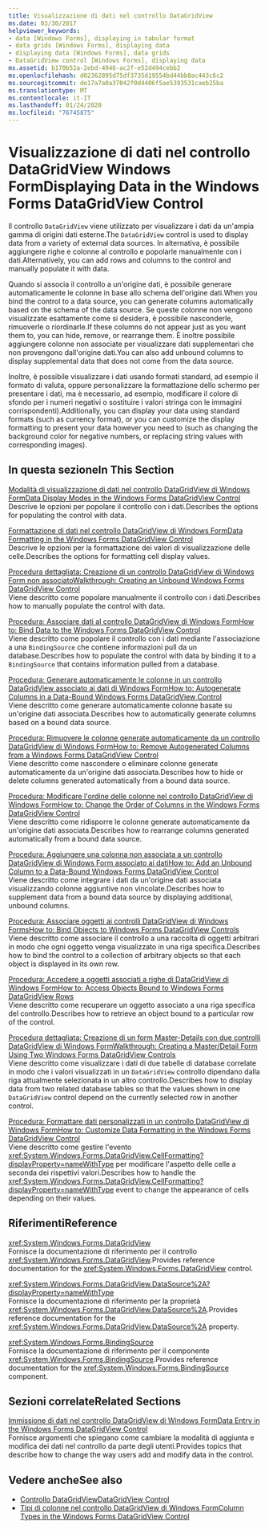```yaml
---
title: Visualizzazione di dati nel controllo DataGridView
ms.date: 03/30/2017
helpviewer_keywords:
- data [Windows Forms], displaying in tabular format
- data grids [Windows Forms], displaying data
- displaying data [Windows Forms], data grids
- DataGridView control [Windows Forms], displaying data
ms.assetid: b170b52a-2ebd-4948-ac2f-e52d494cebb2
ms.openlocfilehash: d02362895d75df3735d19554bd44bb8ac443c6c2
ms.sourcegitcommit: de17a7a0a37042f0d4406f5ae5393531caeb25ba
ms.translationtype: MT
ms.contentlocale: it-IT
ms.lasthandoff: 01/24/2020
ms.locfileid: "76745875"
---
```

# <a name="displaying-data-in-the-windows-forms-datagridview-control"></a><span data-ttu-id="8d83a-102">Visualizzazione di dati nel controllo DataGridView Windows Form</span><span class="sxs-lookup"><span data-stu-id="8d83a-102">Displaying Data in the Windows Forms DataGridView Control</span></span>
<span data-ttu-id="8d83a-103">Il controllo `DataGridView` viene utilizzato per visualizzare i dati da un'ampia gamma di origini dati esterne.</span><span class="sxs-lookup"><span data-stu-id="8d83a-103">The `DataGridView` control is used to display data from a variety of external data sources.</span></span> <span data-ttu-id="8d83a-104">In alternativa, è possibile aggiungere righe e colonne al controllo e popolarle manualmente con i dati.</span><span class="sxs-lookup"><span data-stu-id="8d83a-104">Alternatively, you can add rows and columns to the control and manually populate it with data.</span></span>  
  
 <span data-ttu-id="8d83a-105">Quando si associa il controllo a un'origine dati, è possibile generare automaticamente le colonne in base allo schema dell'origine dati.</span><span class="sxs-lookup"><span data-stu-id="8d83a-105">When you bind the control to a data source, you can generate columns automatically based on the schema of the data source.</span></span> <span data-ttu-id="8d83a-106">Se queste colonne non vengono visualizzate esattamente come si desidera, è possibile nasconderle, rimuoverle o riordinarle.</span><span class="sxs-lookup"><span data-stu-id="8d83a-106">If these columns do not appear just as you want them to, you can hide, remove, or rearrange them.</span></span> <span data-ttu-id="8d83a-107">È inoltre possibile aggiungere colonne non associate per visualizzare dati supplementari che non provengono dall'origine dati.</span><span class="sxs-lookup"><span data-stu-id="8d83a-107">You can also add unbound columns to display supplemental data that does not come from the data source.</span></span>  
  
 <span data-ttu-id="8d83a-108">Inoltre, è possibile visualizzare i dati usando formati standard, ad esempio il formato di valuta, oppure personalizzare la formattazione dello schermo per presentare i dati, ma è necessario, ad esempio, modificare il colore di sfondo per i numeri negativi o sostituire i valori stringa con le immagini corrispondenti).</span><span class="sxs-lookup"><span data-stu-id="8d83a-108">Additionally, you can display your data using standard formats (such as currency format), or you can customize the display formatting to present your data however you need to (such as changing the background color for negative numbers, or replacing string values with corresponding images).</span></span>  
  
## <a name="in-this-section"></a><span data-ttu-id="8d83a-109">In questa sezione</span><span class="sxs-lookup"><span data-stu-id="8d83a-109">In This Section</span></span>  
 [<span data-ttu-id="8d83a-110">Modalità di visualizzazione di dati nel controllo DataGridView di Windows Form</span><span class="sxs-lookup"><span data-stu-id="8d83a-110">Data Display Modes in the Windows Forms DataGridView Control</span></span>](data-display-modes-in-the-windows-forms-datagridview-control.md)  
 <span data-ttu-id="8d83a-111">Descrive le opzioni per popolare il controllo con i dati.</span><span class="sxs-lookup"><span data-stu-id="8d83a-111">Describes the options for populating the control with data.</span></span>  
  
 [<span data-ttu-id="8d83a-112">Formattazione di dati nel controllo DataGridView di Windows Form</span><span class="sxs-lookup"><span data-stu-id="8d83a-112">Data Formatting in the Windows Forms DataGridView Control</span></span>](data-formatting-in-the-windows-forms-datagridview-control.md)  
 <span data-ttu-id="8d83a-113">Descrive le opzioni per la formattazione dei valori di visualizzazione delle celle.</span><span class="sxs-lookup"><span data-stu-id="8d83a-113">Describes the options for formatting cell display values.</span></span>  
  
 [<span data-ttu-id="8d83a-114">Procedura dettagliata: Creazione di un controllo DataGridView di Windows Form non associato</span><span class="sxs-lookup"><span data-stu-id="8d83a-114">Walkthrough: Creating an Unbound Windows Forms DataGridView Control</span></span>](walkthrough-creating-an-unbound-windows-forms-datagridview-control.md)  
 <span data-ttu-id="8d83a-115">Viene descritto come popolare manualmente il controllo con i dati.</span><span class="sxs-lookup"><span data-stu-id="8d83a-115">Describes how to manually populate the control with data.</span></span>  
  
 [<span data-ttu-id="8d83a-116">Procedura: Associare dati al controllo DataGridView di Windows Form</span><span class="sxs-lookup"><span data-stu-id="8d83a-116">How to: Bind Data to the Windows Forms DataGridView Control</span></span>](how-to-bind-data-to-the-windows-forms-datagridview-control.md)  
 <span data-ttu-id="8d83a-117">Viene descritto come popolare il controllo con i dati mediante l'associazione a una `BindingSource` che contiene informazioni pull da un database.</span><span class="sxs-lookup"><span data-stu-id="8d83a-117">Describes how to populate the control with data by binding it to a `BindingSource` that contains information pulled from a database.</span></span>  
  
 [<span data-ttu-id="8d83a-118">Procedura: Generare automaticamente le colonne in un controllo DataGridView associato ai dati di Windows Form</span><span class="sxs-lookup"><span data-stu-id="8d83a-118">How to: Autogenerate Columns in a Data-Bound Windows Forms DataGridView Control</span></span>](autogenerate-columns-in-a-data-bound-wf-datagridview-control.md)  
 <span data-ttu-id="8d83a-119">Viene descritto come generare automaticamente colonne basate su un'origine dati associata.</span><span class="sxs-lookup"><span data-stu-id="8d83a-119">Describes how to automatically generate columns based on a bound data source.</span></span>  
  
 [<span data-ttu-id="8d83a-120">Procedura: Rimuovere le colonne generate automaticamente da un controllo DataGridView di Windows Form</span><span class="sxs-lookup"><span data-stu-id="8d83a-120">How to: Remove Autogenerated Columns from a Windows Forms DataGridView Control</span></span>](remove-autogenerated-columns-from-a-wf-datagridview-control.md)  
 <span data-ttu-id="8d83a-121">Viene descritto come nascondere o eliminare colonne generate automaticamente da un'origine dati associata.</span><span class="sxs-lookup"><span data-stu-id="8d83a-121">Describes how to hide or delete columns generated automatically from a bound data source.</span></span>  
  
 [<span data-ttu-id="8d83a-122">Procedura: Modificare l'ordine delle colonne nel controllo DataGridView di Windows Form</span><span class="sxs-lookup"><span data-stu-id="8d83a-122">How to: Change the Order of Columns in the Windows Forms DataGridView Control</span></span>](how-to-change-the-order-of-columns-in-the-windows-forms-datagridview-control.md)  
 <span data-ttu-id="8d83a-123">Viene descritto come ridisporre le colonne generate automaticamente da un'origine dati associata.</span><span class="sxs-lookup"><span data-stu-id="8d83a-123">Describes how to rearrange columns generated automatically from a bound data source.</span></span>  
  
 [<span data-ttu-id="8d83a-124">Procedura: Aggiungere una colonna non associata a un controllo DataGridView di Windows Form associato ai dati</span><span class="sxs-lookup"><span data-stu-id="8d83a-124">How to: Add an Unbound Column to a Data-Bound Windows Forms DataGridView Control</span></span>](unbound-column-to-a-data-bound-datagridview.md)  
 <span data-ttu-id="8d83a-125">Viene descritto come integrare i dati da un'origine dati associata visualizzando colonne aggiuntive non vincolate.</span><span class="sxs-lookup"><span data-stu-id="8d83a-125">Describes how to supplement data from a bound data source by displaying additional, unbound columns.</span></span>  
  
 [<span data-ttu-id="8d83a-126">Procedura: Associare oggetti ai controlli DataGridView di Windows Forms</span><span class="sxs-lookup"><span data-stu-id="8d83a-126">How to: Bind Objects to Windows Forms DataGridView Controls</span></span>](how-to-bind-objects-to-windows-forms-datagridview-controls.md)  
 <span data-ttu-id="8d83a-127">Viene descritto come associare il controllo a una raccolta di oggetti arbitrari in modo che ogni oggetto venga visualizzato in una riga specifica.</span><span class="sxs-lookup"><span data-stu-id="8d83a-127">Describes how to bind the control to a collection of arbitrary objects so that each object is displayed in its own row.</span></span>  
  
 [<span data-ttu-id="8d83a-128">Procedura: Accedere a oggetti associati a righe di DataGridView di Windows Form</span><span class="sxs-lookup"><span data-stu-id="8d83a-128">How to: Access Objects Bound to Windows Forms DataGridView Rows</span></span>](how-to-access-objects-bound-to-windows-forms-datagridview-rows.md)  
 <span data-ttu-id="8d83a-129">Viene descritto come recuperare un oggetto associato a una riga specifica del controllo.</span><span class="sxs-lookup"><span data-stu-id="8d83a-129">Describes how to retrieve an object bound to a particular row of the control.</span></span>  
  
 [<span data-ttu-id="8d83a-130">Procedura dettagliata: Creazione di un form Master-Details con due controlli DataGridView di Windows Form</span><span class="sxs-lookup"><span data-stu-id="8d83a-130">Walkthrough: Creating a Master/Detail Form Using Two Windows Forms DataGridView Controls</span></span>](creating-a-master-detail-form-using-two-datagridviews.md)  
 <span data-ttu-id="8d83a-131">Viene descritto come visualizzare i dati di due tabelle di database correlate in modo che i valori visualizzati in un `DataGridView` controllo dipendano dalla riga attualmente selezionata in un altro controllo.</span><span class="sxs-lookup"><span data-stu-id="8d83a-131">Describes how to display data from two related database tables so that the values shown in one `DataGridView` control depend on the currently selected row in another control.</span></span>  
  
 [<span data-ttu-id="8d83a-132">Procedura: Formattare dati personalizzati in un controllo DataGridView di Windows Form</span><span class="sxs-lookup"><span data-stu-id="8d83a-132">How to: Customize Data Formatting in the Windows Forms DataGridView Control</span></span>](how-to-customize-data-formatting-in-the-windows-forms-datagridview-control.md)  
 <span data-ttu-id="8d83a-133">Viene descritto come gestire l'evento <xref:System.Windows.Forms.DataGridView.CellFormatting?displayProperty=nameWithType> per modificare l'aspetto delle celle a seconda dei rispettivi valori.</span><span class="sxs-lookup"><span data-stu-id="8d83a-133">Describes how to handle the <xref:System.Windows.Forms.DataGridView.CellFormatting?displayProperty=nameWithType> event to change the appearance of cells depending on their values.</span></span>  
  
## <a name="reference"></a><span data-ttu-id="8d83a-134">Riferimenti</span><span class="sxs-lookup"><span data-stu-id="8d83a-134">Reference</span></span>  
 <xref:System.Windows.Forms.DataGridView>  
 <span data-ttu-id="8d83a-135">Fornisce la documentazione di riferimento per il controllo <xref:System.Windows.Forms.DataGridView>.</span><span class="sxs-lookup"><span data-stu-id="8d83a-135">Provides reference documentation for the <xref:System.Windows.Forms.DataGridView> control.</span></span>  
  
 <xref:System.Windows.Forms.DataGridView.DataSource%2A?displayProperty=nameWithType>  
 <span data-ttu-id="8d83a-136">Fornisce la documentazione di riferimento per la proprietà <xref:System.Windows.Forms.DataGridView.DataSource%2A>.</span><span class="sxs-lookup"><span data-stu-id="8d83a-136">Provides reference documentation for the <xref:System.Windows.Forms.DataGridView.DataSource%2A> property.</span></span>  
  
 <xref:System.Windows.Forms.BindingSource>  
 <span data-ttu-id="8d83a-137">Fornisce la documentazione di riferimento per il componente <xref:System.Windows.Forms.BindingSource>.</span><span class="sxs-lookup"><span data-stu-id="8d83a-137">Provides reference documentation for the <xref:System.Windows.Forms.BindingSource> component.</span></span>  
  
## <a name="related-sections"></a><span data-ttu-id="8d83a-138">Sezioni correlate</span><span class="sxs-lookup"><span data-stu-id="8d83a-138">Related Sections</span></span>  
 [<span data-ttu-id="8d83a-139">Immissione di dati nel controllo DataGridView di Windows Form</span><span class="sxs-lookup"><span data-stu-id="8d83a-139">Data Entry in the Windows Forms DataGridView Control</span></span>](data-entry-in-the-windows-forms-datagridview-control.md)  
 <span data-ttu-id="8d83a-140">Fornisce argomenti che spiegano come cambiare la modalità di aggiunta e modifica dei dati nel controllo da parte degli utenti.</span><span class="sxs-lookup"><span data-stu-id="8d83a-140">Provides topics that describe how to change the way users add and modify data in the control.</span></span>  
  
## <a name="see-also"></a><span data-ttu-id="8d83a-141">Vedere anche</span><span class="sxs-lookup"><span data-stu-id="8d83a-141">See also</span></span>

- [<span data-ttu-id="8d83a-142">Controllo DataGridView</span><span class="sxs-lookup"><span data-stu-id="8d83a-142">DataGridView Control</span></span>](datagridview-control-windows-forms.md)
- [<span data-ttu-id="8d83a-143">Tipi di colonne nel controllo DataGridView di Windows Form</span><span class="sxs-lookup"><span data-stu-id="8d83a-143">Column Types in the Windows Forms DataGridView Control</span></span>](column-types-in-the-windows-forms-datagridview-control.md)
